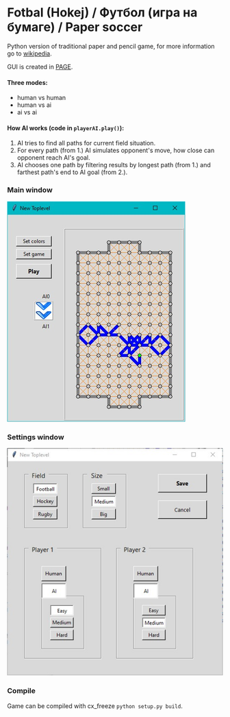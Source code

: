 # Fotbal (Hokej) / Футбол (игра на бумаге) / Paper soccer 
Python version of traditional paper and pencil game, for more information go to [wikipedia](https://en.wikipedia.org/wiki/Paper_soccer).

GUI is created in [PAGE](http://page.sourceforge.net).

#### Three modes:
 - human vs human
 - human vs ai
 - ai vs ai

#### How AI works (code in ```playerAI.play()```): 
 1. AI tries to find all paths for current field situation.
 2. For every path (from 1.) AI simulates opponent's move, how close can opponent reach AI's goal.
 3. AI chooses one path by filtering results by longest path (from 1.) and farthest path's end to AI goal (from 2.).
 
### Main window
![field](field.jpg)

### Settings window
![field](settings.jpg)

### Compile
Game can be compiled with cx_freeze ```python setup.py build```.

